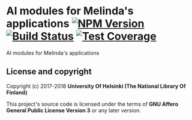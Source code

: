 # AI modules for Melinda's applications [![NPM Version](https://img.shields.io/npm/v/@natlibfi/melinda-ai-commons.svg)](https://npmjs.org/package/@natlibfi/melinda-ai-commons) [![Build Status](https://travis-ci.org/NatLibFi/melinda-ai-commons-js.svg)](https://travis-ci.org/NatLibFi/melinda-ai-commons-js) [![Test Coverage](https://codeclimate.com/github/NatLibFi/melinda-ai-commons-js/badges/coverage.svg)](https://codeclimate.com/github/NatLibFi/melinda-ai-commons-js/coverage)

AI modules for Melinda's applications

## License and copyright

Copyright (c) 2017-2018 **University Of Helsinki (The National Library Of Finland)**

This project's source code is licensed under the terms of **GNU Affero General Public License Version 3** or any later version.
